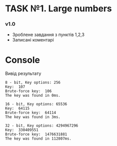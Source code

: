 # TASK №1. Large numbers

### v1.0
- Зроблене завдання з пунктів 1,2,3
- Записані коментарі

# Console

Вивід результату
```
8 - bit, Key options: 256   
Key:  107
Brute-force key:  106       
The key was found in 0ms.   

16 - bit, Key options: 65536
Key:  64115
Brute-force key:  64114
The key was found in 3ms.

32 - bit, Key options: 4294967296
Key:  330409551
Brute-force key:  1476631881
The key was found in 112807ms.
```
